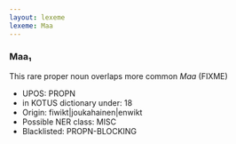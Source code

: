 ```yaml
---
layout: lexeme
lexeme: Maa
---
```


###  Maa₁

This rare proper noun overlaps more common *Maa* (FIXME)
* UPOS:  PROPN
* in KOTUS dictionary under:  18
* Origin:  fiwikt|joukahainen|enwikt
* Possible NER class:  MISC
* Blacklisted:  PROPN-BLOCKING

